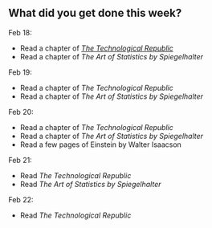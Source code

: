 What did you get done this week?
-

Feb 18:

-  Read a chapter of [_The Technological Republic_](https://a.co/d/7HW7qHo)
-  Read a chapter of _The Art of Statistics by Spiegelhalter_

Feb 19:

-  Read a chapter of _The Technological Republic_
-  Read a chapter of _The Art of Statistics by Spiegelhalter_

Feb 20:

-  Read a chapter of _The Technological Republic_
-  Read a chapter of _The Art of Statistics by Spiegelhalter_
-  Read a few pages of Einstein by Walter Isaacson

Feb 21:

-  Read _The Technological Republic_
-  Read _The Art of Statistics by Spiegelhalter_

Feb 22:

-  Read _The Technological Republic_
